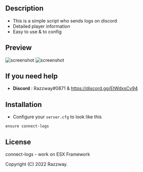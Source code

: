 ## Description
- This is a simple script who sends logs on discord
- Detailed player information
- Easy to use & to config

## Preview
![screenshot](https://cdn.discordapp.com/attachments/748844923977203762/962044173001850991/unknown.png)
![screenshot](https://cdn.discordapp.com/attachments/748844923977203762/962086900175364136/unknown.png)

## If you need help
- **Discord** : Razzway#0871 & https://discord.gg/EtWdxsCv94

## Installation
- Configure your `server.cfg` to look like this

```
ensure connect-logs
```
## License
connect-logs - work on ESX Framework

Copyright (C) 2022 Razzway.
